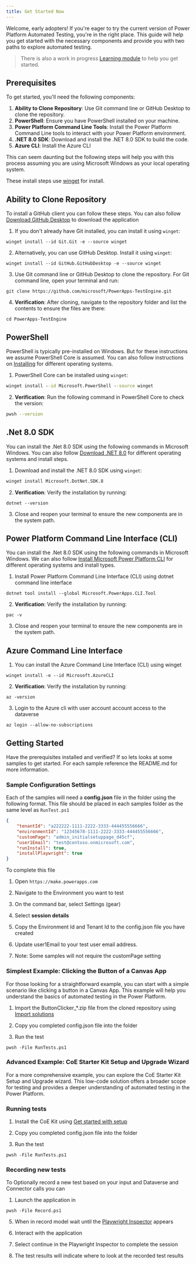 ```yaml
---
title: Get Started Now
---
```


Welcome, early adopters! If you're eager to try the current version of Power Platform Automated Testing, you're in the right place. This guide will help you get started with the necessary components and provide you with two paths to explore automated testing.

> There is also a work in progress [Learning module](../learning/) to help you get started.

## Prerequisites

To get started, you'll need the following components:
1. **Ability to Clone Repository**: Use Git command line or GitHub Desktop to clone the repository.
2. **PowerShell**: Ensure you have PowerShell installed on your machine.
3. **Power Platform Command Line Tools**: Install the Power Platform Command Line tools to interact with your Power Platform environment.
4. **.NET 8.0 SDK**: Download and install the .NET 8.0 SDK to build the code.
5. **Azure CLI**: Install the Azure CLI

This can seem daunting but the following steps will help you with this process assuming you are using Microsoft Windows as your local operating system.

These install steps use [winget](https://learn.microsoft.com/windows/package-manager/winget/#install-winget) for install. 

## Ability to Clone Repository

To install a GitHub client you can follow these steps. You can also follow [Download GitHub Desktop](https://desktop.github.com/download/) to download the application

1. If you don't already have Git installed, you can install it using `winget`:

```pwsh
winget install --id Git.Git -e --source winget
```

2.  Alternatively, you can use GitHub Desktop. Install it using `winget`:

```winget
winget install --id GitHub.GitHubDesktop -e --source winget
```

3. Use Git command line or GitHub Desktop to clone the repository. For Git command line, open your terminal and run:

```pwsh
git clone https://github.com/microsoft/PowerApps-TestEngine.git
```

4. **Verification**: After cloning, navigate to the repository folder and list the contents to ensure the files are there:

```pwsh
cd PowerApps-TestEngine
```

## PowerShell

PowerShell is typically pre-installed on Windows. But for these instructions we assume PowerShell Core is assumed. You can also follow instructions on [Installing](https://learn.microsoft.com/en-us/powershell/scripting/install/installing-powershell) for different operating systems.

1. PowerShell Core can be installed using `winget`:

```cmd
winget install --id Microsoft.PowerShell --source winget
```

2. **Verification**: Run the following command in PowerShell Core to check the version:

```bash
pwsh --version
```

## .Net 8.0 SDK

You can install the .Net 8.0 SDK using the following commands in Microsoft Windows. You can also follow [Download .NET 8.0](https://dotnet.microsoft.com/download/dotnet/8.0) for different operating systems and install steps.

1.  Download and install the .NET 8.0 SDK using `winget`:

```bash
winget install Microsoft.DotNet.SDK.8 
```

2. **Verification**: Verify the installation by running:

```pswh
dotnet --version
```

3. Close and reopen your terminal to ensure the new components are in the system path.

##  Power Platform Command Line Interface (CLI)

You can install the .Net 8.0 SDK using the following commands in Microsoft Windows. We can also follow [Install Microsoft Power Platform CLI](https://learn.microsoft.com/power-platform/developer/cli/introduction#install-microsoft-power-platform-cli) for different operating systems and install types.

1. Install Power Platform Command Line Interface (CLI) using dotnet command line interface

```pwsh
dotnet tool install --global Microsoft.PowerApps.CLI.Tool
```

2. **Verification**: Verify the installation by running:

```pswh
pac -v
```

3. Close and reopen your terminal to ensure the new components are in the system path.

## Azure Command Line Interface

1. You can install the Azure Command Line Interface (CLI) using winget

```pwsh
winget install -e --id Microsoft.AzureCLI
```

2. **Verification**: Verify the installation by running:

```pswh
az -version
```

3. Login to the Azure cli with user account account access to the dataverse

```pwsh
az login --allow-no-subscriptions
```

## Getting Started

Have the prerequisites installed and verified? If so lets looks at some samples to get started. For each sample reference the README.md for more information.

### Sample Configuration Settings

Each of the samples will need a **config.json** file in the folder using the following format. This file should be placed in each samples folder as the same level as `RunTest.ps1`

```json
{
    "tenantId": "a222222-1111-2222-3333-444455556666",
    "environmentId": "12345678-1111-2222-3333-444455556666",
    "customPage": "admin_initialsetuppage_d45cf",
    "user1Email": "test@contoso.onmicrosoft.com",
    "runInstall": true,
    "installPlaywright": true
}
```

To complete this file

1. Open `https://make.powerapps.com`

2. Navigate to the Environment you want to test

3. On the command bar, select Settings (gear)

4. Select **session details**

5. Copy the Environment Id and Tenant Id to the config.json file you have created

6. Update user1Email to your test user email address.

7. Note: Some samples will not require the customPage setting

### Simplest Example: Clicking the Button of a Canvas App

For those looking for a straightforward example, you can start with a simple scenario like clicking a button in a Canvas App. This example will help you understand the basics of automated testing in the Power Platform.

1. Import the ButtonClicker_*.zip file from the cloned repository using [Import solutions](https://learn.microsoft.com/power-apps/maker/data-platform/import-update-export-solutions)

2. Copy you completed config.json file into the folder

3. Run the test

```pwsh
pwsh -File RunTests.ps1
```

### Advanced Example: CoE Starter Kit Setup and Upgrade Wizard

For a more comprehensive example, you can explore the CoE Starter Kit Setup and Upgrade wizard. This low-code solution offers a broader scope for testing and provides a deeper understanding of automated testing in the Power Platform.

### Running tests

1. Install the CoE Kit using [Get started with setup](https://learn.microsoft.com/power-platform/guidance/coe/setup)

2. Copy you completed config.json file into the folder

3. Run the test

```pwsh
pwsh -File RunTests.ps1
```

### Recording new tests

To Optionally record a new test based on your input and Dataverse and Connector calls you can

1. Launch the application in 

```pwsh
pwsh -File Record.ps1
```

5. When in record model wait until the [Playwright Inspector](https://playwright.dev/docs/debug#playwright-inspector) appears

6. Interact with the application

7. Select continue in the Playwright Inspector to complete the session

8. The test results will indicate where to look at the recorded test results
